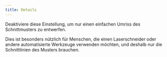 ```yaml
---
title: Details
---
```


Deaktiviere diese Einstellung, um nur einen einfachen Umriss des Schnittmusters zu entwerfen.

Dies ist besonders nützlich für Menschen, die einen Laserschneider oder andere automatisierte Werkzeuge verwenden möchten, und deshalb nur die Schnittlinien des Musters brauchen.

